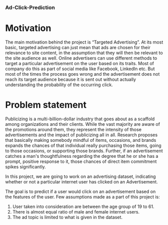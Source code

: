 ### Ad-Click-Prediction

# Motivation
The main motivation behind the project is “Targeted Advertising”. At its most basic, targeted advertising can just mean that ads are chosen for their relevance to site content, in the assumption that they will then be relevant to the site audience as well. Online advertisers can use different methods to target a particular advertisement on the user based on its traits. Most of company do this as part of social media like Facebook, LinkedIn etc. But most of the times the process goes wrong and the advertisement does not reach its target audience because it is sent out without actually understanding the probability of the occurring click.

# Problem statement

Publicizing is a multi-billion-dollar industry that goes about as a scaffold among organizations and their clients. While the vast majority are aware of the promotions around them, they represent the intensity of those advertisements and the impact of publicizing all in all. Research proposes that basically making somebody mindful of items, occasions, and brands expands the chances of that individual really purchasing those items, going to those occasions, or supporting those brands. Further, if an advertisement catches a man's thoughtfulness regarding the degree that he or she has a prompt, positive response to it, those chances of direct item commitment spikes significantly.

In this project, we are going to work on an advertising dataset, indicating whether or not a particular internet user has clicked on an Advertisement.

The goal is to predict if a user would click on an advertisement based on the features of the user.
Few assumptions made as a part of this project is: 

1)	User taken into consideration are between the age group of 19 to 61. 
2)	There is almost equal ratio of male and female internet users. 
3)	The ad topic is limited to what is given in the dataset. 


